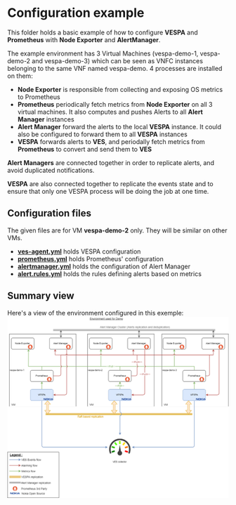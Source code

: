 # Configuration example

This folder holds a basic example of how to configure **VESPA** and **Prometheus** with **Node Exporter** and **AlertManager**.

The example environment has 3 Virtual Machines (vespa-demo-1, vespa-demo-2 and vespa-demo-3) which can be seen as VNFC instances belonging to the same VNF named vespa-demo.
4 processes are installed on them:

* **Node Exporter** is responsible from collecting and exposing OS metrics to Prometheus
* **Prometheus** periodically fetch metrics from **Node Exporter** on all 3 virtual machines. It also computes and pushes Alerts to all **Alert Manager** instances
* **Alert Manager** forward the alerts to the local **VESPA** instance. It could also be configured to forward them to all **VESPA** instances
* **VESPA** forwards alerts to **VES**, and periodally fetch metrics from **Prometheus** to convert and send them to **VES**

**Alert Managers** are connected together in order to replicate alerts, and avoid duplicated notifications.

**VESPA** are also connected together to replicate the events state and to ensure that only one VESPA process will be doing the job at one time.

## Configuration files
The given files are for VM **vespa-demo-2** only. They will be similar on other VMs.
* **[ves-agent.yml](etc/ves-agent/ves-agent.yml)** holds VESPA configuration
* **[prometheus.yml](etc/prometheus/prometheus.yml)** holds Prometheus' configuration
* **[alertmanager.yml](etc/prometheus/alertmanager.yml)** holds the configuration of Alert Manager
* **[alert.rules.yml](etc/prometheus/alert.rules.yml)** holds the rules defining alerts based on metrics

## Summary view
Here's a view of the environment configured in this exemple:
![Env-Schema](../images/VES-Agent-Demo-Env.png)
